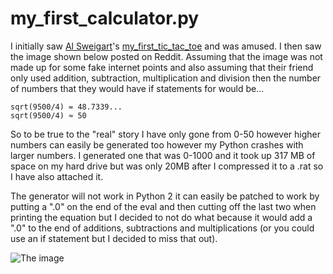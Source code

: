 # my_first_calculator.py
I initially saw [Al Sweigart](https://github.com/asweigart)'s [my_first_tic_tac_toe](https://github.com/asweigart/my_first_tic_tac_toe) and was amused. I then saw the image shown below posted on Reddit. Assuming that the image was not made up for some fake internet points and also assuming that their friend only used addition, subtraction, multiplication and division then the number of numbers that they would have if statements for would be...

    sqrt(9500/4) = 48.7339...
    sqrt(9500/4) ≈ 50 

So to be true to the "real" story I have only gone from 0-50 however higher numbers can easily be generated too however my Python crashes with larger numbers. I generated one that was 0-1000 and it took up 317 MB of space on my hard drive but was only 20MB after I compressed it to a .rat so I have also attached it.

The generator will not work in Python 2 it can easily be patched to work by putting a ".0" on the end of the eval and then cutting off the last two when printing the equation but I decided to not do what because it would add a ".0" to the end of additions, subtractions and multiplications (or you could use an if statement but I decided to miss that out).

![The image](https://i.imgur.com/ZMvUovj.png)
